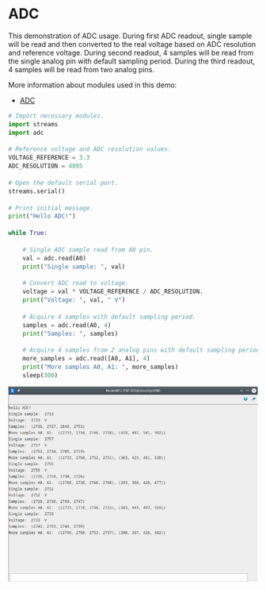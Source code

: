 # ADC

This demonstration of ADC usage. During first ADC readout, single sample will be read and then converted to the real voltage based on ADC resolution and reference voltage. During second readout, 4 samples will be read from the single analog pin with default sampling period. During the third readout, 4 samples will be read from two analog pins.

More information about modules used in this demo:
- [ADC](latest/reference/guide/docs/vhal/#adc)

```py
# Import necessary modules.
import streams
import adc

# Reference voltage and ADC resolution values.
VOLTAGE_REFERENCE = 3.3
ADC_RESOLUTION = 4095

# Open the default serial port.
streams.serial()

# Print initial message.
print("Hello ADC!")

while True:

    # Single ADC sample read from A0 pin.
    val = adc.read(A0)
    print("Single sample: ", val)

    # Convert ADC read to voltage.
    voltage = val * VOLTAGE_REFERENCE / ADC_RESOLUTION.
    print("Voltage: ", val, " V")

    # Acquire 4 samples with default sampling period.
    samples = adc.read(A0, 4)
    print("Samples: ", samples)

    # Acquire 4 samples from 2 analog pins with default sampling period.
    more_samples = adc.read([A0, A1], 4)
    print("More samples A0, A1: ", more_samples)
    sleep(300)
```

![](img/adc_log.png)